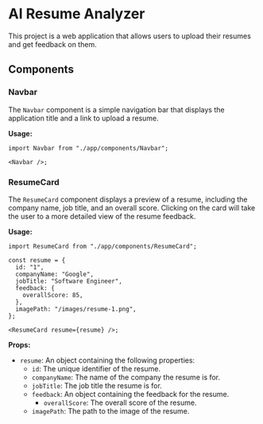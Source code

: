 # AI Resume Analyzer

This project is a web application that allows users to upload their resumes and get feedback on them.

## Components

### Navbar

The `Navbar` component is a simple navigation bar that displays the application title and a link to upload a resume.

**Usage:**

```tsx
import Navbar from "./app/components/Navbar";

<Navbar />;
```

### ResumeCard

The `ResumeCard` component displays a preview of a resume, including the company name, job title, and an overall score. Clicking on the card will take the user to a more detailed view of the resume feedback.

**Usage:**

```tsx
import ResumeCard from "./app/components/ResumeCard";

const resume = {
  id: "1",
  companyName: "Google",
  jobTitle: "Software Engineer",
  feedback: {
    overallScore: 85,
  },
  imagePath: "/images/resume-1.png",
};

<ResumeCard resume={resume} />;
```

**Props:**

*   `resume`: An object containing the following properties:
    *   `id`: The unique identifier of the resume.
    *   `companyName`: The name of the company the resume is for.
    *   `jobTitle`: The job title the resume is for.
    *   `feedback`: An object containing the feedback for the resume.
        *   `overallScore`: The overall score of the resume.
    *   `imagePath`: The path to the image of the resume.